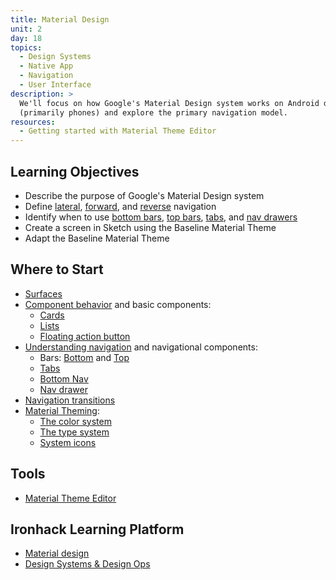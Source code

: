 ```yaml
---
title: Material Design
unit: 2
day: 18
topics:
  - Design Systems
  - Native App
  - Navigation
  - User Interface
description: >
  We'll focus on how Google's Material Design system works on Android devices
  (primarily phones) and explore the primary navigation model.
resources:
  - Getting started with Material Theme Editor
---
```


Learning Objectives
-------------------

- Describe the purpose of Google's Material Design system
- Define [lateral][], [forward][], and [reverse][] navigation
- Identify when to use [bottom bars][bottom-bar], [top bars][top-bar], [tabs][], and [nav drawers][nav-drawer]
- Create a screen in Sketch using the Baseline Material Theme
- Adapt the Baseline Material Theme

[lateral]: https://material.io/design/navigation/understanding-navigation.html#lateral-navigation
[forward]: https://material.io/design/navigation/understanding-navigation.html#forward-navigation
[reverse]: https://material.io/design/navigation/understanding-navigation.html#reverse-navigation


Where to Start
--------------

- [Surfaces][]
- [Component behavior][] and basic components:
  - [Cards][cards]
  - [Lists][lists]
  - [Floating action button][fab]
- [Understanding navigation][] and navigational components:
  - Bars: [Bottom][bottom-bar] and [Top][top-bar]
  - [Tabs][tabs]
  - [Bottom Nav][bottom-nav]
  - [Nav drawer][nav-drawer]
- [Navigation transitions][]
- [Material Theming][theming]:
  - [The color system][]
  - [The type system][]
  - [System icons][]

[Surfaces]: https://material.io/design/environment/surfaces.html
[Understanding layout]: https://material.io/design/layout/understanding-layout.html
[Component behavior]: https://material.io/design/layout/component-behavior.html
[Understanding navigation]: https://material.io/design/navigation/understanding-navigation.html
[Navigation transitions]: https://material.io/design/navigation/navigation-transitions.html
[The color system]: https://material.io/design/color/the-color-system.html
[The type system]: https://material.io/design/typography/the-type-system.html
[System icons]: https://material.io/design/iconography/system-icons.html
[States]: https://material.io/design/interaction/states.html

[bottom-bar]: https://material.io/design/components/app-bars-bottom.html
[top-bar]: https://material.io/design/components/app-bars-top.html
[bottom-nav]: https://material.io/design/components/bottom-navigation.html
[fab]: https://material.io/design/components/buttons-floating-action-button.html
[cards]: https://material.io/design/components/cards.html
[bottom-sheets]: https://material.io/design/components/sheets-bottom.html
[nav-drawer]: https://material.io/design/components/navigation-drawer.html
[lists]: https://material.io/design/components/lists.html
[snackbars]: https://material.io/design/components/snackbars.html
[tabs]: https://material.io/design/components/tabs.html

[theming]: https://material.io/design/material-theming/overview.html


Tools
-----

- [Material Theme Editor](https://material.io/tools/theme-editor/)


Ironhack Learning Platform
--------------------------

- [Material design](http://learn.ironhack.com/#/learning_unit/7074)
- [Design Systems & Design Ops](http://learn.ironhack.com/#/learning_unit/7096)
